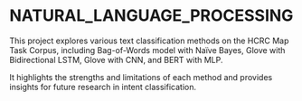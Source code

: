 # NATURAL_LANGUAGE_PROCESSING

This project explores various text classification methods on the HCRC Map Task Corpus, including Bag-of-Words model with Naïve Bayes, 
Glove with Bidirectional LSTM, Glove with CNN, and BERT with MLP. 

It highlights the strengths and limitations of each method and provides insights for future research in intent classification.
